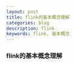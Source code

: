 ```yaml
---
layout: post
title: flink的基本概念理解
categories: blog
description: flink
keywords: flink, 基本概念
---
```


### flink的基本概念理解


